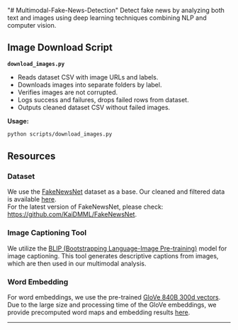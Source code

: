 "# Multimodal-Fake-News-Detection" 
Detect fake news by analyzing both text and images using deep learning techniques combining NLP and computer vision.


## Image Download Script

**`download_images.py`**

- Reads dataset CSV with image URLs and labels.
- Downloads images into separate folders by label.
- Verifies images are not corrupted.
- Logs success and failures, drops failed rows from dataset.
- Outputs cleaned dataset CSV without failed images.

**Usage:**

```bash
python scripts/download_images.py
```

## Resources

### Dataset  
We use the [FakeNewsNet](https://arxiv.org/abs/1809.01286) dataset as a base. Our cleaned and filtered data is available [here](https://drive.google.com/drive/folders/1tn7GA8WL9sF6mHD9k5CLx06Cr6EOspXs?usp=sharing).  
For the latest version of FakeNewsNet, please check: https://github.com/KaiDMML/FakeNewsNet.

### Image Captioning Tool  
We utilize the [BLIP (Bootstrapping Language-Image Pre-training)](https://github.com/salesforce/BLIP) model for image captioning. This tool generates descriptive captions from images, which are then used in our multimodal analysis.

### Word Embedding  
For word embeddings, we use the pre-trained [GloVe 840B 300d vectors](https://github.com/stanfordnlp/GloVe).  
Due to the large size and processing time of the GloVe embeddings, we provide precomputed word maps and embedding results [here](https://drive.google.com/drive/folders/1tn7GA8WL9sF6mHD9k5CLx06Cr6EOspXs?usp=sharing).  

---
